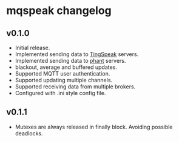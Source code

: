 # mqspeak changelog

## v0.1.0

 - Initial release.
 - Implemented sending data to [TingSpeak](https://thingspeak.com/) servers.
 - Implemented sending data to [phant](http://phant.io/) servers.
 - blackout, average and buffered updates.
 - Supported MQTT user authentication.
 - Supported updating multiple channels.
 - Supported receiving data from multiple brokers.
 - Configured with .ini style config file.

## v0.1.1

 - Mutexes are always released in finally block. Avoiding possible deadlocks.
